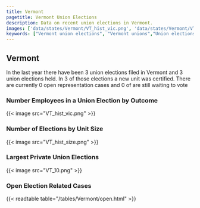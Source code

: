 ```yaml
---
title: Vermont
pagetitle: Vermont Union Elections
description: Data on recent union elections in Vermont.
images: ['data/states/Vermont/VT_hist_vic.png', 'data/states/Vermont/VT_hist_size.png', 'data/states/Vermont/VT_10.png']
keywords: ["Vermont union elections", "Vermont unions","Union elections"]
---
```

##  Vermont

In the last year there have been 3 union elections filed in Vermont and 3 union elections held. In 3 of those elections a new unit was certified. There are currently 0 open representation cases and 0 of are still waiting to vote

### Number Employees in a Union Election by Outcome
{{< image src="VT_hist_vic.png" >}}

### Number of Elections by Unit Size
{{< image src="VT_hist_size.png" >}}

### Largest Private Union Elections
{{< image src="VT_10.png" >}}

### Open Election Related Cases
{{< readtable table="/tables/Vermont/open.html" >}}

